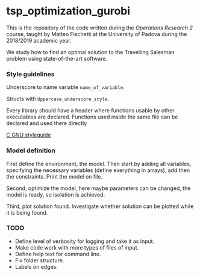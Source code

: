 # tsp_optimization_gurobi

This is the repository of the code written during the *Operations Research 2* course, taught by Matteo Fischetti at 
the University of Padova during the 2018/2019 academic year.

We study how to find an optimal solution to the Travelling Salesman problem using state-of-the-art software.

### Style guidelines
Underscore to name variable `name_of_variable`.
 
Structs with `Uppercase_underscore_style`.

Every library should have a header where functions usable by other executables are declared. Functions used inside the 
same file can be declared and used there directly

[C GNU styleguide](https://www.gnu.org/prep/standards/html_node/Writing-C.html)

### Model definition

First define the environment, the model. Then start by adding all variables, specifying the 
necessary variables (define everything in arrays), add then the constraints. Print the model
on file.

Second, optimize the model, here maybe parameters can be changed, the model is ready, 
so isolation is achieved.

Third, plot solution found. Investigate whether solution can be plotted while it is being found.

### TODO
* Define level of verbosity for logging and take it as input.
* Make code work with more types of files of input.
* Define help text for command line.
* Fix folder structure.
* Labels on edges.